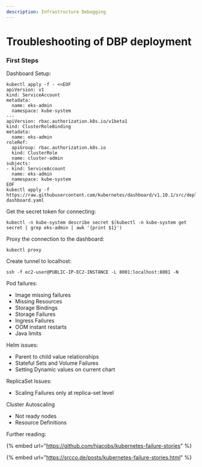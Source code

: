 ```yaml
---
description: Infrastructure Debugging
---
```


# Troubleshooting of DBP deployment

### First Steps

Dashboard Setup:

```text
kubectl apply -f - <<EOF
apiVersion: v1
kind: ServiceAccount
metadata:
  name: eks-admin
  namespace: kube-system
---
apiVersion: rbac.authorization.k8s.io/v1beta1
kind: ClusterRoleBinding
metadata:
  name: eks-admin
roleRef:
  apiGroup: rbac.authorization.k8s.io
  kind: ClusterRole
  name: cluster-admin
subjects:
- kind: ServiceAccount
  name: eks-admin
  namespace: kube-system
EOF
kubectl apply -f https://raw.githubusercontent.com/kubernetes/dashboard/v1.10.1/src/deploy/recommended/kubernetes-dashboard.yaml
```

Get the secret token for connecting:

```text
kubectl -n kube-system describe secret $(kubectl -n kube-system get secret | grep eks-admin | awk '{print $1}')
```

Proxy the connection to the dashboard:

```text
kubectl proxy
```

Create tunnel to localhost:

```text
ssh -f ec2-user@PUBLIC-IP-EC2-INSTANCE -L 8001:localhost:8001 -N
```

Pod failures:

* Image missing failures
* Missing Resources
* Storage Bindings
* Storage Failures
* Ingress Failures
* OOM instant restarts
* Java limits

Helm issues:

* Parent to child value relationships
* Stateful Sets and Volume Failures
* Setting Dynamic values on current chart

ReplicaSet Issues:

* Scaling Failures only at replica-set level

Cluster Autoscaling

* Not ready nodes
* Resource Definitions

Further reading:

{% embed url="https://github.com/hjacobs/kubernetes-failure-stories" %}

{% embed url="https://srcco.de/posts/kubernetes-failure-stories.html" %}



